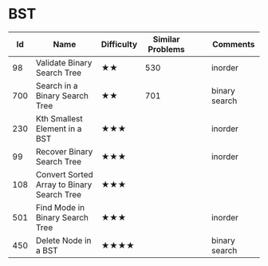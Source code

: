 
# BST
Id	|Name	|Difficulty	|Similar Problems|||							Comments
--- | --- |--- | ---                   |---|---|---
98	| Validate Binary Search Tree|	★★	|530	|		| |		inorder
700	|Search in a Binary Search Tree|	★★|	701	|||				binary search
230|	Kth Smallest Element in a BST|	★★★		||||				inorder
99	|Recover Binary Search Tree	|★★★||||						inorder
108	|Convert Sorted Array to Binary Search Tree|	★★★	||||					
501	|Find Mode in Binary Search Tree|	★★★			||||			inorder
450	|Delete Node in a BST|	★★★★		||||				binary search
